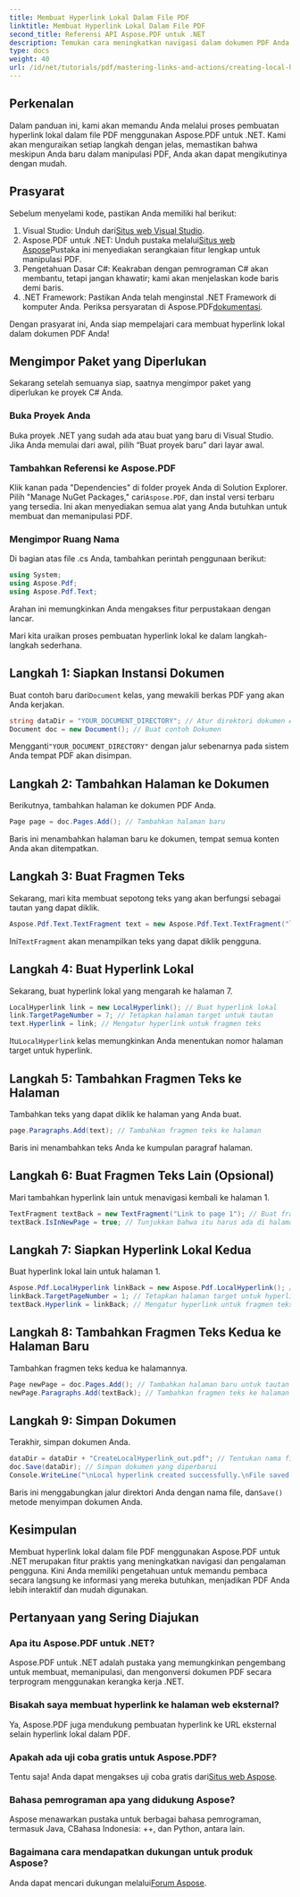 ```yaml
---
title: Membuat Hyperlink Lokal Dalam File PDF
linktitle: Membuat Hyperlink Lokal Dalam File PDF
second_title: Referensi API Aspose.PDF untuk .NET
description: Temukan cara meningkatkan navigasi dalam dokumen PDF Anda dengan membuat hyperlink lokal menggunakan Aspose.PDF untuk .NET. Tutorial langkah demi langkah ini memandu Anda melalui seluruh proses.
type: docs
weight: 40
url: /id/net/tutorials/pdf/mastering-links-and-actions/creating-local-hyperlink/
---
```

## Perkenalan

Dalam panduan ini, kami akan memandu Anda melalui proses pembuatan hyperlink lokal dalam file PDF menggunakan Aspose.PDF untuk .NET. Kami akan menguraikan setiap langkah dengan jelas, memastikan bahwa meskipun Anda baru dalam manipulasi PDF, Anda akan dapat mengikutinya dengan mudah.

## Prasyarat

Sebelum menyelami kode, pastikan Anda memiliki hal berikut:

1.  Visual Studio: Unduh dari[Situs web Visual Studio](https://visualstudio.microsoft.com/).
2.  Aspose.PDF untuk .NET: Unduh pustaka melalui[Situs web Aspose](https://releases.aspose.com/pdf/net/)Pustaka ini menyediakan serangkaian fitur lengkap untuk manipulasi PDF.
3. Pengetahuan Dasar C#: Keakraban dengan pemrograman C# akan membantu, tetapi jangan khawatir; kami akan menjelaskan kode baris demi baris.
4. .NET Framework: Pastikan Anda telah menginstal .NET Framework di komputer Anda. Periksa persyaratan di Aspose.PDF[dokumentasi](https://reference.aspose.com/pdf/net/).

Dengan prasyarat ini, Anda siap mempelajari cara membuat hyperlink lokal dalam dokumen PDF Anda!

## Mengimpor Paket yang Diperlukan

Sekarang setelah semuanya siap, saatnya mengimpor paket yang diperlukan ke proyek C# Anda.

### Buka Proyek Anda

Buka proyek .NET yang sudah ada atau buat yang baru di Visual Studio. Jika Anda memulai dari awal, pilih “Buat proyek baru” dari layar awal.

### Tambahkan Referensi ke Aspose.PDF

 Klik kanan pada "Dependencies" di folder proyek Anda di Solution Explorer. Pilih "Manage NuGet Packages," cari`Aspose.PDF`, dan instal versi terbaru yang tersedia. Ini akan menyediakan semua alat yang Anda butuhkan untuk membuat dan memanipulasi PDF.

### Mengimpor Ruang Nama

Di bagian atas file .cs Anda, tambahkan perintah penggunaan berikut:

```csharp
using System;
using Aspose.Pdf;
using Aspose.Pdf.Text;
```

Arahan ini memungkinkan Anda mengakses fitur perpustakaan dengan lancar.

Mari kita uraikan proses pembuatan hyperlink lokal ke dalam langkah-langkah sederhana.

## Langkah 1: Siapkan Instansi Dokumen

 Buat contoh baru dari`Document` kelas, yang mewakili berkas PDF yang akan Anda kerjakan.

```csharp
string dataDir = "YOUR_DOCUMENT_DIRECTORY"; // Atur direktori dokumen Anda
Document doc = new Document(); // Buat contoh Dokumen
```

 Mengganti`"YOUR_DOCUMENT_DIRECTORY"` dengan jalur sebenarnya pada sistem Anda tempat PDF akan disimpan.

## Langkah 2: Tambahkan Halaman ke Dokumen

Berikutnya, tambahkan halaman ke dokumen PDF Anda.

```csharp
Page page = doc.Pages.Add(); // Tambahkan halaman baru
```

Baris ini menambahkan halaman baru ke dokumen, tempat semua konten Anda akan ditempatkan.

## Langkah 3: Buat Fragmen Teks

Sekarang, mari kita membuat sepotong teks yang akan berfungsi sebagai tautan yang dapat diklik.

```csharp
Aspose.Pdf.Text.TextFragment text = new Aspose.Pdf.Text.TextFragment("link page number test to page 7"); // Membuat fragmen teks
```

 Ini`TextFragment` akan menampilkan teks yang dapat diklik pengguna.

## Langkah 4: Buat Hyperlink Lokal

Sekarang, buat hyperlink lokal yang mengarah ke halaman 7.

```csharp
LocalHyperlink link = new LocalHyperlink(); // Buat hyperlink lokal
link.TargetPageNumber = 7; // Tetapkan halaman target untuk tautan
text.Hyperlink = link; // Mengatur hyperlink untuk fragmen teks
```

 Itu`LocalHyperlink` kelas memungkinkan Anda menentukan nomor halaman target untuk hyperlink.

## Langkah 5: Tambahkan Fragmen Teks ke Halaman

Tambahkan teks yang dapat diklik ke halaman yang Anda buat.

```csharp
page.Paragraphs.Add(text); // Tambahkan fragmen teks ke halaman
```

Baris ini menambahkan teks Anda ke kumpulan paragraf halaman.

## Langkah 6: Buat Fragmen Teks Lain (Opsional)

Mari tambahkan hyperlink lain untuk menavigasi kembali ke halaman 1.

```csharp
TextFragment textBack = new TextFragment("Link to page 1"); // Buat fragmen teks baru
textBack.IsInNewPage = true; // Tunjukkan bahwa itu harus ada di halaman baru
```

## Langkah 7: Siapkan Hyperlink Lokal Kedua

Buat hyperlink lokal lain untuk halaman 1.

```csharp
Aspose.Pdf.LocalHyperlink linkBack = new Aspose.Pdf.LocalHyperlink(); // Buat hyperlink lokal lainnya
linkBack.TargetPageNumber = 1; // Tetapkan halaman target untuk hyperlink kedua
textBack.Hyperlink = linkBack; // Mengatur hyperlink untuk fragmen teks kedua
```

## Langkah 8: Tambahkan Fragmen Teks Kedua ke Halaman Baru

Tambahkan fragmen teks kedua ke halamannya.

```csharp
Page newPage = doc.Pages.Add(); // Tambahkan halaman baru untuk tautan kedua
newPage.Paragraphs.Add(textBack); // Tambahkan fragmen teks ke halaman baru
```

## Langkah 9: Simpan Dokumen

Terakhir, simpan dokumen Anda.

```csharp
dataDir = dataDir + "CreateLocalHyperlink_out.pdf"; // Tentukan nama file keluaran
doc.Save(dataDir); // Simpan dokumen yang diperbarui
Console.WriteLine("\nLocal hyperlink created successfully.\nFile saved at " + dataDir);
```

 Baris ini menggabungkan jalur direktori Anda dengan nama file, dan`Save()` metode menyimpan dokumen Anda.

## Kesimpulan

Membuat hyperlink lokal dalam file PDF menggunakan Aspose.PDF untuk .NET merupakan fitur praktis yang meningkatkan navigasi dan pengalaman pengguna. Kini Anda memiliki pengetahuan untuk memandu pembaca secara langsung ke informasi yang mereka butuhkan, menjadikan PDF Anda lebih interaktif dan mudah digunakan.

## Pertanyaan yang Sering Diajukan

### Apa itu Aspose.PDF untuk .NET?
Aspose.PDF untuk .NET adalah pustaka yang memungkinkan pengembang untuk membuat, memanipulasi, dan mengonversi dokumen PDF secara terprogram menggunakan kerangka kerja .NET.

### Bisakah saya membuat hyperlink ke halaman web eksternal?
Ya, Aspose.PDF juga mendukung pembuatan hyperlink ke URL eksternal selain hyperlink lokal dalam PDF.

### Apakah ada uji coba gratis untuk Aspose.PDF?
 Tentu saja! Anda dapat mengakses uji coba gratis dari[Situs web Aspose](https://releases.aspose.com/).

### Bahasa pemrograman apa yang didukung Aspose?
Aspose menawarkan pustaka untuk berbagai bahasa pemrograman, termasuk Java, CBahasa Indonesia: ++, dan Python, antara lain.

### Bagaimana cara mendapatkan dukungan untuk produk Aspose?
 Anda dapat mencari dukungan melalui[Forum Aspose](https://forum.aspose.com/c/pdf/10).